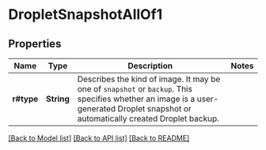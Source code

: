# DropletSnapshotAllOf1

## Properties

Name | Type | Description | Notes
------------ | ------------- | ------------- | -------------
**r#type** | **String** | Describes the kind of image. It may be one of `snapshot` or `backup`. This specifies whether an image is a user-generated Droplet snapshot or automatically created Droplet backup. | 

[[Back to Model list]](../README.md#documentation-for-models) [[Back to API list]](../README.md#documentation-for-api-endpoints) [[Back to README]](../README.md)


